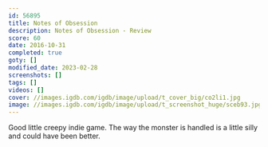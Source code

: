 ```yaml
---
id: 56895
title: Notes of Obsession
description: Notes of Obsession - Review
score: 60
date: 2016-10-31
completed: true
goty: []
modified_date: 2023-02-28
screenshots: []
tags: []
videos: []
cover: //images.igdb.com/igdb/image/upload/t_cover_big/co2li1.jpg
image: //images.igdb.com/igdb/image/upload/t_screenshot_huge/sceb93.jpg
---
```

Good little creepy indie game. The way the monster is handled is a little silly and could have been better.